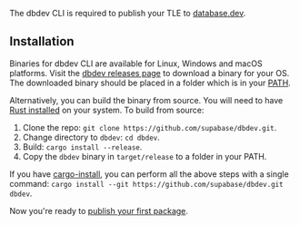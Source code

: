 The dbdev CLI is required to publish your TLE to [database.dev](https://database.dev/).

## Installation

Binaries for dbdev CLI are available for Linux, Windows and macOS platforms. Visit the [dbdev releases page](https://github.com/supabase/dbdev/releases) to download a binary for your OS. The downloaded binary should be placed in a folder which is in your [PATH](https://en.wikipedia.org/wiki/PATH_(variable)).

Alternatively, you can build the binary from source. You will need to have [Rust installed](https://www.rust-lang.org/tools/install) on your system. To build from source:

1. Clone the repo: ```git clone https://github.com/supabase/dbdev.git```.
2. Change directory to `dbdev`: ```cd dbdev```.
3. Build: ```cargo install --release```.
4. Copy the `dbdev` binary in `target/release` to a folder in your PATH.

If you have [cargo-install](https://doc.rust-lang.org/cargo/commands/cargo-install.html), you can perform all the above steps with a single command: ```cargo install --git https://github.com/supabase/dbdev.git dbdev```.


Now you're ready to [publish your first package](publish.md).
